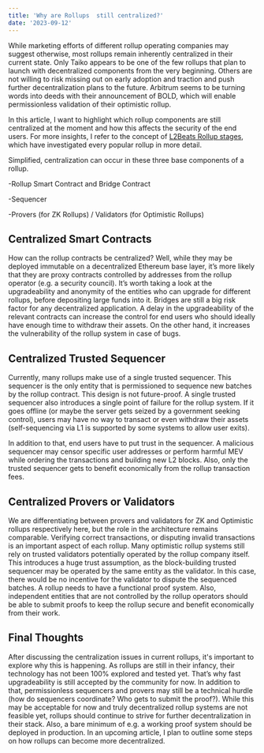 ```yaml
---
title: 'Why are Rollups  still centralized?'
date: '2023-09-12'
---
```

While marketing efforts of different rollup operating companies may suggest otherwise, most rollups remain inherently centralized in their current state. Only Taiko appears to be one of the few rollups that plan to launch with decentralized components from the very beginning. Others are not willing to risk missing out on early adoption and traction and push further decentralization plans to the future. Arbitrum seems to be turning words into deeds with their announcement of BOLD, which will enable permissionless validation of their optimistic rollup.

In this article, I want to highlight which rollup components are still centralized at the moment and how this affects the security of the end users. For more insights, I refer to the concept of [L2Beats Rollup stages](https://medium.com/l2beat/introducing-stages-a-framework-to-evaluate-rollups-maturity-d290bb22befe), which have investigated every popular rollup in more detail.

Simplified, centralization can occur in these three base components of a rollup.

-Rollup Smart Contract and Bridge Contract

-Sequencer

-Provers (for ZK Rollups) / Validators (for Optimistic Rollups)

## Centralized Smart Contracts
How can the rollup contracts be centralized? Well, while they may be deployed immutable on a decentralized Ethereum base layer, it’s more likely that they are proxy contracts controlled by addresses from the rollup operator (e.g. a security council). It’s worth taking a look at the upgradeability and anonymity of the entities who can upgrade for different rollups, before depositing large funds into it. Bridges are still a big risk factor for any decentralized application. A delay in the upgradeability of the relevant contracts can increase the control for end users who should ideally have enough time to withdraw their assets. On the other hand, it increases the vulnerability of the rollup system in case of bugs.

## Centralized Trusted Sequencer
Currently, many rollups make use of a single trusted sequencer. This sequencer is the only entity that is permissioned to sequence new batches by the rollup contract. This design is not future-proof. A single trusted sequencer also introduces a single point of failure for the rollup system. If it goes offline (or maybe the server gets seized by a government seeking control), users may have no way to transact or even withdraw their assets (self-sequencing via L1 is supported by some systems to allow user exits).

In addition to that, end users have to put trust in the sequencer. A malicious sequencer may censor specific user addresses or perform harmful MEV while ordering the transactions and building new L2 blocks. Also, only the trusted sequencer gets to benefit economically from the rollup transaction fees.

## Centralized Provers or Validators
We are differentiating between provers and validators for ZK and Optimistic rollups respectively here, but the role in the architecture remains comparable. Verifying correct transactions, or disputing invalid transactions is an important aspect of each rollup. Many optimistic rollup systems still rely on trusted validators potentially operated by the rollup company itself. This introduces a huge trust assumption, as the block-building trusted sequencer may be operated by the same entity as the validator. In this case, there would be no incentive for the validator to dispute the sequenced batches. A rollup needs to have a functional proof system. Also, independent entities that are not controlled by the rollup operators should be able to submit proofs to keep the rollup secure and benefit economically from their work.

## Final Thoughts
After discussing the centralization issues in current rollups, it's important to explore why this is happening. As rollups are still in their infancy, their technology has not been 100% explored and tested yet. That’s why fast upgradeability is still accepted by the community for now. In addition to that, permissionless sequencers and provers may still be a technical hurdle (how do sequencers coordinate? Who gets to submit the proof?). While this may be acceptable for now and truly decentralized rollup systems are not feasible yet, rollups should continue to strive for further decentralization in their stack. Also, a bare minimum of e.g. a working proof system should be deployed in production. In an upcoming article, I plan to outline some steps on how rollups can become more decentralized.
